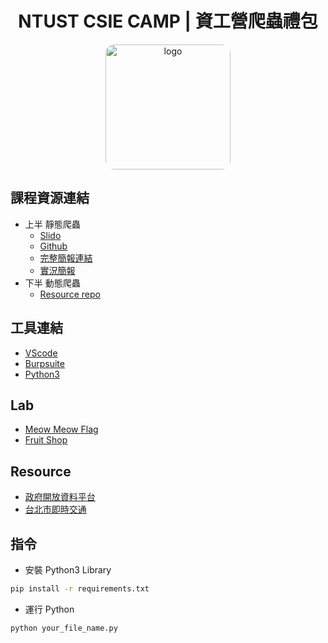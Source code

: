 <div align="center">

# NTUST CSIE CAMP | 資工營爬蟲禮包

  <img width="200" src="ntust_so_hard.png" alt="logo" style="border-radius:1em">

</div>

## 課程資源連結
- 上半 靜態爬蟲
  - [Slido](https://app.sli.do/event/1v7gck3jx9Kthkgb8JSPW1)
  - [Github](https://github.com/WuSandWitch/20240705_BasicScraping)
  - [完整簡報連結](https://slides.com/wusandwitch/copy-of)
  - [實況簡報](https://slides.com/d/1c6Gus0/live)
- 下半 動態爬蟲
  - [Resource repo](https://github.com/B11115049/DrissionPage_Resource)



## 工具連結
- [VScode](https://code.visualstudio.com/download)
- [Burpsuite](https://portswigger.net/burp/communitydownload)
- [Python3](https://www.python.org/downloads/release/python-3119/)

## Lab
- [Meow Meow Flag](https://attackmeua-1-d5034960.deta.app/)
- [Fruit Shop](https://wusandwitch.github.io/20240705_ExampleSite/example.html)


## Resource
- [政府開放資料平台](https://data.gov.tw/)
- [台北市即時交通](https://data.gov.tw/dataset/128476)


## 指令
- 安裝 Python3 Library
```sh
pip install -r requirements.txt
```
- 運行 Python
```sh
python your_file_name.py
```